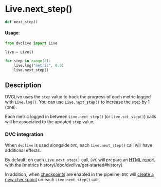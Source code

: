 # Live.next_step()

```py
def next_step()
```

#### Usage:

```py
from dvclive import Live

live = Live()

for step in range(3):
    live.log("metric", 0.9)
    live.next_step()
```

## Description

DVCLive uses the `step` value to track the progress of each metric logged with
`Live.log()`. You can use `Live.next_step()` to increase the `step` by 1 (one).

Each metric logged in between `Live.next_step()` (or `Live.set_step()`) calls
will be associated to the updated `step` value.

### DVC integration

When `dvclive` is used alongside `DVC`, each `Live.next_step()` call will have
additional effects.

By default, on each `Live.next_step()` call, `DVC` will prepare an
[HTML report](/doc/dvclive/dvclive-with-dvc#html-report) with the [metrics
history(/doc/dvclive/get-started#history).

In addition, when
[checkpoints](/doc/user-guide/experiment-management/checkpoints) are enabled in
the <abbr>pipeline</abbr>, `DVC` will
[create a new checkpoint](/doc/dvclive/dvclive-with-dvc#checkpoints) on each
`Live.next_step()` call.
